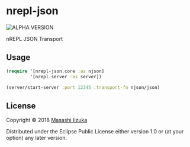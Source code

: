# nrepl-json

![ALPHA VERSION](https://img.shields.io/badge/version-ALPHA-red.svg)

nREPL JSON Transport

## Usage

```clj
(require '[nrepl-json.core :as njson]
         '[nrepl.server :as server])

(server/start-server :port 12345 :transport-fn njson/json)
```

## License

Copyright © 2018 [Masashi Iizuka](https://twitter.com/uochan)

Distributed under the Eclipse Public License either version 1.0 or (at
your option) any later version.
